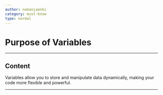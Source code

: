 ```yaml
---
author: nemanjaenki
category: must-know
type: normal
---
```


# Purpose of Variables

---

## Content

Variables allow you to store and manipulate data dynamically, making your code more flexible and powerful.

---
